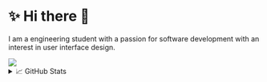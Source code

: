 # ✨ Hi there 👋

I am a engineering student with a passion for software development with an interest in user interface design.

<img src="https://skillicons.dev/icons?i=androidstudio,bash,blender,c,css,bots,docker,electron,figma,git,github,gitlab,go,html,java,js,linux,mastodon,mongodb,mysql,nodejs,ps,raspberrypi,rust,svelte,tailwind,threejs,vue,wasm" />

<details>
  <summary>📈 GitHub Stats</summary>
  <img src="https://github-readme-stats.vercel.app/api/top-langs/?username=eNiiju&hide=html&langs_count=6&theme=nightowl&hide_border=false&include_all_commits=false&count_private=false&layout=compact" />
</details>
